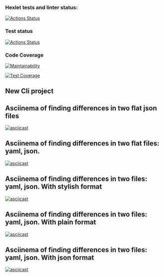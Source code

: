 ### Hexlet tests and linter status:
[![Actions Status](https://github.com/Asma-pixel/frontend-project-lvl2/workflows/hexlet-check/badge.svg)](https://github.com/Asma-pixel/frontend-project-lvl2/actions)

### Test status
 [![Actions Status](https://github.com/Asma-pixel/frontend-project-lvl2/workflows/test/badge.svg)](https://github.com/Asma-pixel/frontend-project-lvl2/actions)

### Code Coverage
[![Maintainability](https://api.codeclimate.com/v1/badges/7e4eee7581744c9c05ed/maintainability)](https://codeclimate.com/github/Asma-pixel/frontend-project-lvl2/maintainability)

[![Test Coverage](https://api.codeclimate.com/v1/badges/7e4eee7581744c9c05ed/test_coverage)](https://codeclimate.com/github/Asma-pixel/frontend-project-lvl2/test_coverage)
## New Cli project

## Asciinema of finding differences in two flat json files
[![asciicast](https://asciinema.org/a/oikw28ik2zhvcGewG6t8LeSj2.svg)](https://asciinema.org/a/oikw28ik2zhvcGewG6t8LeSj2)

## Asciinema of finding differences in two flat files: yaml, json.
[![asciicast](https://asciinema.org/a/XMLV69TEKLaxWMgzxOYFJYEYw.svg)](https://asciinema.org/a/XMLV69TEKLaxWMgzxOYFJYEYw)

## Asciinema of finding differences in two files: yaml, json. With stylish format
[![asciicast](https://asciinema.org/a/HTwfhXDbwqybZHGck8YdUfCYF.svg)](https://asciinema.org/a/HTwfhXDbwqybZHGck8YdUfCYF)

## Asciinema of finding differences in two files: yaml, json. With plain format
[![asciicast](https://asciinema.org/a/iMuBAYJxBCSuAhvsg36Z0VQy5.svg)](https://asciinema.org/a/iMuBAYJxBCSuAhvsg36Z0VQy5)

## Asciinema of finding differences in two files: yaml, json. With json format
[![asciicast](https://asciinema.org/a/QnGY9DDpH0hF7gh7t6rkQp77H.svg)](https://asciinema.org/a/QnGY9DDpH0hF7gh7t6rkQp77H)